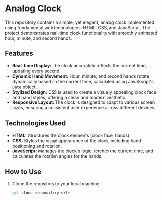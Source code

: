 # Analog Clock

This repository contains a simple, yet elegant, analog clock implemented using fundamental web technologies: HTML, CSS, and JavaScript. The project demonstrates real-time clock functionality with smoothly animated hour, minute, and second hands.

## Features

- **Real-time Display:** The clock accurately reflects the current time, updating every second.
- **Dynamic Hand Movement:** Hour, minute, and second hands rotate dynamically based on the current time, calculated using JavaScript's `Date` object.
- **Stylized Design:** CSS is used to create a visually appealing clock face and hand styles, offering a clean and modern aesthetic.
- **Responsive Layout:** The clock is designed to adapt to various screen sizes, ensuring a consistent user experience across different devices.

## Technologies Used

- **HTML:** Structures the clock elements (clock face, hands).
- **CSS:** Styles the visual appearance of the clock, including hand positioning and rotation.
- **JavaScript:** Manages the clock's logic, fetches the current time, and calculates the rotation angles for the hands.

## How to Use

1. Clone the repository to your local machine:
   ```bash
   git clone <repository-url>



